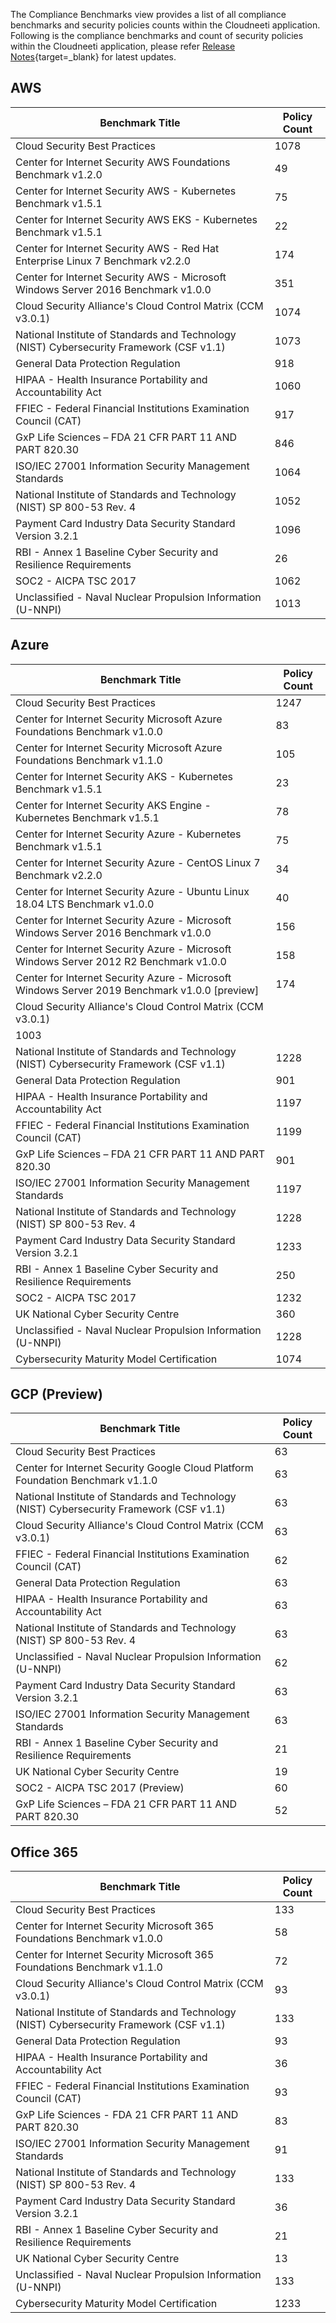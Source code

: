 
The Compliance Benchmarks view provides a list of all compliance benchmarks and security policies counts within the Cloudneeti application. Following is the compliance benchmarks and count of security policies within the Cloudneeti application, please refer [Release Notes](../../releaseNotes/2020/){target=_blank} for latest updates.

AWS
---

| Benchmark Title                                                                          | Policy Count |
|------------------------------------------------------------------------------------------|--------------|
| Cloud Security Best Practices                                                            | 1078          |
| Center for Internet Security AWS Foundations Benchmark v1.2.0                            | 49           |
| Center for Internet Security AWS - Kubernetes Benchmark v1.5.1                           | 75           |
| Center for Internet Security AWS EKS - Kubernetes Benchmark v1.5.1                       | 22           |
| Center for Internet Security AWS - Red Hat Enterprise Linux 7 Benchmark v2.2.0           | 174          |
| Center for Internet Security AWS - Microsoft Windows Server 2016 Benchmark v1.0.0        | 351          |
| Cloud Security Alliance's Cloud Control Matrix (CCM v3.0.1)                              | 1074        |
| National Institute of Standards and Technology (NIST) Cybersecurity Framework (CSF v1.1) | 1073          |
| General Data Protection Regulation                                                       | 918          |
| HIPAA - Health Insurance Portability and Accountability Act                              | 1060          |
| FFIEC - Federal Financial Institutions Examination Council (CAT)                         | 917          |
| GxP Life Sciences – FDA 21 CFR PART 11 AND PART 820.30                                   | 846          |
| ISO/IEC 27001 Information Security Management Standards                                  | 1064          |
| National Institute of Standards and Technology (NIST) SP 800-53 Rev. 4                   | 1052          |
| Payment Card Industry Data Security Standard Version 3.2.1                               | 1096          |
| RBI - Annex 1 Baseline Cyber Security and Resilience Requirements                        | 26           |
| SOC2 - AICPA TSC 2017                                                                    | 1062          |
| Unclassified - Naval Nuclear Propulsion Information (U-NNPI)                             | 1013          |


Azure
-----

| Benchmark Title                                                                          | Policy Count |
|------------------------------------------------------------------------------------------|--------------|
| Cloud Security Best Practices                                                            | 1247         |
| Center for Internet Security Microsoft Azure Foundations Benchmark v1.0.0                | 83           |
| Center for Internet Security Microsoft Azure Foundations Benchmark v1.1.0                | 105          |
| Center for Internet Security AKS - Kubernetes Benchmark v1.5.1                           | 23           |
| Center for Internet Security AKS Engine - Kubernetes Benchmark v1.5.1                    | 78           |
| Center for Internet Security Azure - Kubernetes Benchmark v1.5.1                         | 75           |
| Center for Internet Security Azure - CentOS Linux 7 Benchmark v2.2.0                     | 34           |
| Center for Internet Security Azure - Ubuntu Linux 18.04 LTS Benchmark v1.0.0             | 40           |
| Center for Internet Security Azure - Microsoft Windows Server 2016 Benchmark v1.0.0      | 156          |
| Center for Internet Security Azure - Microsoft Windows Server 2012 R2 Benchmark v1.0.0   | 158          |
| Center for Internet Security Azure - Microsoft Windows Server 2019 Benchmark v1.0.0 [preview] | 174      |
| Cloud Security Alliance's Cloud Control Matrix (CCM v3.0.1)                              | 
1003          |
| National Institute of Standards and Technology (NIST) Cybersecurity Framework (CSF v1.1) | 1228         |
| General Data Protection Regulation                                                       | 901          |
| HIPAA - Health Insurance Portability and Accountability Act                              | 1197          |
| FFIEC - Federal Financial Institutions Examination Council (CAT)                         | 1199          |
| GxP Life Sciences – FDA 21 CFR PART 11 AND PART 820.30                                   | 901          |
| ISO/IEC 27001 Information Security Management Standards                                  | 1197          |
| National Institute of Standards and Technology (NIST) SP 800-53 Rev. 4                   | 1228         |
| Payment Card Industry Data Security Standard Version 3.2.1                               | 1233          |
| RBI - Annex 1 Baseline Cyber Security and Resilience Requirements                        | 250          |
| SOC2 - AICPA TSC 2017                                                                    | 1232          |
| UK National Cyber Security Centre                                                        | 360          |
| Unclassified - Naval Nuclear Propulsion Information (U-NNPI)                             | 1228         |
| Cybersecurity Maturity Model Certification                             | 1074          |

GCP (Preview)
-------------

| **Benchmark Title**           | **Policy Count** |
|-------------------------------|------------------|
| Cloud Security Best Practices | 63               |
| Center for Internet Security Google Cloud Platform Foundation Benchmark v1.1.0             | 63               |
| National Institute of Standards and Technology (NIST) Cybersecurity Framework (CSF v1.1)   | 63               |
| Cloud Security Alliance's Cloud Control Matrix (CCM v3.0.1)                                | 63               |
| FFIEC - Federal Financial Institutions Examination Council (CAT)                           | 62               |
| General Data Protection Regulation                          | 63                           |
| HIPAA - Health Insurance Portability and Accountability Act                                | 63               |
| National Institute of Standards and Technology (NIST) SP 800-53 Rev. 4                     | 63               |
| Unclassified - Naval Nuclear Propulsion Information (U-NNPI)                               | 62               |
| Payment Card Industry Data Security Standard Version 3.2.1                                 | 63               |
| ISO/IEC 27001 Information Security Management Standards                                    | 63               |
| RBI - Annex 1 Baseline Cyber Security and Resilience Requirements                          | 21               |
| UK National Cyber Security Centre                                                          | 19               |
| SOC2 - AICPA TSC 2017 (Preview)                                                            | 60               |
| GxP Life Sciences – FDA 21 CFR PART 11 AND PART 820.30                                     | 52               |


Office 365
----------

| Benchmark Title                                                                          | Policy Count |
|------------------------------------------------------------------------------------------|--------------|
| Cloud Security Best Practices                                                            | 133          |
| Center for Internet Security Microsoft 365 Foundations Benchmark v1.0.0                  | 58           |
| Center for Internet Security Microsoft 365 Foundations Benchmark v1.1.0                  | 72           |
| Cloud Security Alliance's Cloud Control Matrix (CCM v3.0.1)                              | 93           |
| National Institute of Standards and Technology (NIST) Cybersecurity Framework (CSF v1.1) | 133          |
| General Data Protection Regulation                                                       | 93           |
| HIPAA - Health Insurance Portability and Accountability Act                              | 36           |
| FFIEC - Federal Financial Institutions Examination Council (CAT)                         | 93           |
| GxP Life Sciences - FDA 21 CFR PART 11 AND PART 820.30                                   | 83           |
| ISO/IEC 27001 Information Security Management Standards                                  | 91           |
| National Institute of Standards and Technology (NIST) SP 800-53 Rev. 4                   | 133          |
| Payment Card Industry Data Security Standard Version 3.2.1                               | 36           |
| RBI - Annex 1 Baseline Cyber Security and Resilience Requirements                        | 21           |
| UK National Cyber Security Centre                                                        | 13           |
| Unclassified - Naval Nuclear Propulsion Information (U-NNPI)                             | 133          |
| Cybersecurity Maturity Model Certification                             | 1233          |
